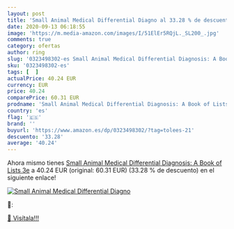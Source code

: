 ```yaml
---
layout: post
title: 'Small Animal Medical Differential Diagno al 33.28 % de descuento'
date: 2020-09-13 06:18:55
image: 'https://m.media-amazon.com/images/I/51ElEr5RQjL._SL200_.jpg'
comments: true
category: ofertas
author: ring
slug: '0323498302-es Small Animal Medical Differential Diagnosis: A Book of...'
sku: '0323498302-es'
tags: [  ]
actualPrice: 40.24 EUR
currency: EUR
price: 40.24
comparePrice: 60.31 EUR
prodname: 'Small Animal Medical Differential Diagnosis: A Book of Lists  3e'
country: 'es'
flag: '🇪🇸'
brand: ''
buyurl: 'https://www.amazon.es/dp/0323498302/?tag=tolees-21'
descuento: '33.28'
average: '40.24'
---
```


Ahora mismo tienes [Small Animal Medical Differential Diagnosis: A Book of Lists  3e](https://www.amazon.es/dp/0323498302/?tag=tolees-21) a 40.24 EUR (original: 60.31 EUR) (33.28 %  de descuento) en el siguiente enlace!

[![Small Animal Medical Differential Diagno](https://m.media-amazon.com/images/I/51ElEr5RQjL._SL200_.jpg)](https://www.amazon.es/dp/0323498302/?tag=tolees-21)

🔎:


[🛒 Visítala!!!](https://www.amazon.es/dp/0323498302/?tag=tolees-21)
